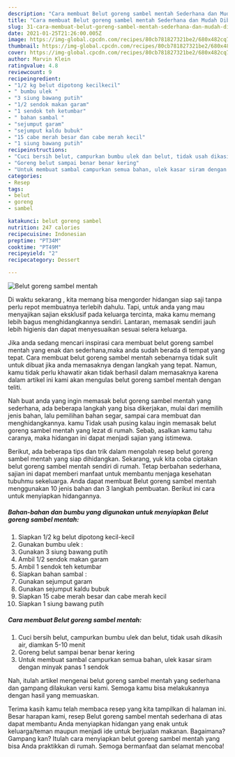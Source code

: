 ```yaml
---
description: "Cara membuat Belut goreng sambel mentah Sederhana dan Mudah Dibuat"
title: "Cara membuat Belut goreng sambel mentah Sederhana dan Mudah Dibuat"
slug: 31-cara-membuat-belut-goreng-sambel-mentah-sederhana-dan-mudah-dibuat
date: 2021-01-25T21:26:00.005Z
image: https://img-global.cpcdn.com/recipes/80cb781827321be2/680x482cq70/belut-goreng-sambel-mentah-foto-resep-utama.jpg
thumbnail: https://img-global.cpcdn.com/recipes/80cb781827321be2/680x482cq70/belut-goreng-sambel-mentah-foto-resep-utama.jpg
cover: https://img-global.cpcdn.com/recipes/80cb781827321be2/680x482cq70/belut-goreng-sambel-mentah-foto-resep-utama.jpg
author: Marvin Klein
ratingvalue: 4.8
reviewcount: 9
recipeingredient:
- "1/2 kg belut dipotong kecilkecil"
- " bumbu ulek "
- "3 siung bawang putih"
- "1/2 sendok makan garam"
- "1 sendok teh ketumbar"
- " bahan sambal "
- "sejumput garam"
- "sejumput kaldu bubuk"
- "15 cabe merah besar dan cabe merah kecil"
- "1 siung bawang putih"
recipeinstructions:
- "Cuci bersih belut, campurkan bumbu ulek dan belut, tidak usah dikasih air, diamkan 5-10 menit"
- "Goreng belut sampai benar benar kering"
- "Untuk membuat sambal campurkan semua bahan, ulek kasar siram dengan minyak panas 1 sendok"
categories:
- Resep
tags:
- belut
- goreng
- sambel

katakunci: belut goreng sambel 
nutrition: 247 calories
recipecuisine: Indonesian
preptime: "PT34M"
cooktime: "PT49M"
recipeyield: "2"
recipecategory: Dessert

---
```



![Belut goreng sambel mentah](https://img-global.cpcdn.com/recipes/80cb781827321be2/680x482cq70/belut-goreng-sambel-mentah-foto-resep-utama.jpg)

Di waktu  sekarang , kita memang bisa mengorder hidangan siap saji tanpa perlu repot membuatnya terlebih dahulu. Tapi, untuk anda yang mau menyajikan sajian eksklusif pada keluarga tercinta, maka kamu memang lebih bagus menghidangkannya sendiri. Lantaran, memasak sendiri jauh lebih higienis dan dapat menyesuaikan sesuai selera keluarga.

Jika anda sedang mencari inspirasi cara membuat belut goreng sambel mentah yang enak dan sederhana,maka anda sudah berada di tempat yang tepat. Cara membuat belut goreng sambel mentah  sebenarnya tidak sulit untuk dibuat jika anda memasaknya dengan langkah yang tepat. Namun, kamu tidak perlu khawatir akan tidak berhasil dalam memasaknya 
karena dalam artikel ini kami akan mengulas belut goreng sambel mentah dengan teliti.  



Nah buat anda yang ingin memasak belut goreng sambel mentah yang sederhana, ada beberapa langkah yang bisa dikerjakan, mulai dari memilih jenis bahan, lalu pemilihan bahan segar, sampai cara membuat dan menghidangkannya. kamu Tidak usah pusing kalau ingin memasak belut goreng sambel mentah yang lezat di rumah. Sebab, asalkan kamu  tahu caranya, maka hidangan ini dapat menjadi sajian yang istimewa.

Berikut, ada beberapa tips dan trik dalam mengolah resep belut goreng sambel mentah yang siap dihidangkan. Sekarang, yuk kita coba ciptakan belut goreng sambel mentah sendiri di rumah. Tetap berbahan sederhana, sajian ini dapat memberi manfaat untuk membantu menjaga kesehatan tubuhmu sekeluarga. Anda dapat membuat Belut goreng sambel mentah menggunakan 10 jenis bahan dan 3 langkah pembuatan. Berikut ini cara untuk menyiapkan hidangannya.

<!--inarticleads1-->

##### Bahan-bahan dan bumbu yang digunakan untuk menyiapkan Belut goreng sambel mentah:

1. Siapkan 1/2 kg belut dipotong kecil-kecil
1. Gunakan  bumbu ulek :
1. Gunakan 3 siung bawang putih
1. Ambil 1/2 sendok makan garam
1. Ambil 1 sendok teh ketumbar
1. Siapkan  bahan sambal :
1. Gunakan sejumput garam
1. Gunakan sejumput kaldu bubuk
1. Siapkan 15 cabe merah besar dan cabe merah kecil
1. Siapkan 1 siung bawang putih




<!--inarticleads2-->

##### Cara membuat Belut goreng sambel mentah:

1. Cuci bersih belut, campurkan bumbu ulek dan belut, tidak usah dikasih air, diamkan 5-10 menit
1. Goreng belut sampai benar benar kering
1. Untuk membuat sambal campurkan semua bahan, ulek kasar siram dengan minyak panas 1 sendok




Nah, itulah artikel mengenai  belut goreng sambel mentah  yang sederhana dan gampang dilakukan versi kami. Semoga kamu bisa melakukannya dengan hasil yang memuaskan. 

Terima kasih kamu telah membaca resep yang kita tampilkan di halaman ini. Besar harapan kami, resep  Belut goreng sambel mentah sederhana di atas dapat membantu Anda menyiapkan hidangan yang enak untuk keluarga/teman maupun menjadi ide untuk berjualan makanan. Bagaimana? Gampang kan? Itulah cara menyiapkan belut goreng sambel mentah yang bisa Anda praktikkan di rumah. Semoga bermanfaat dan selamat mencoba!

